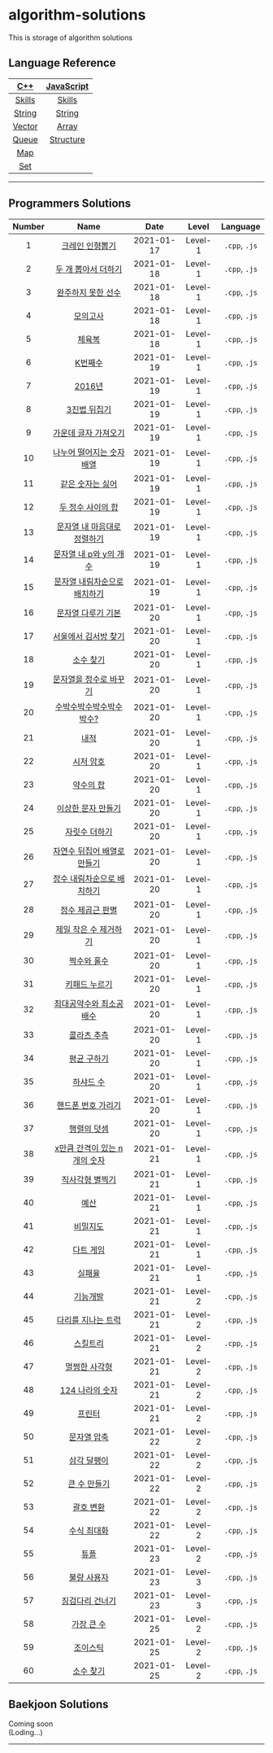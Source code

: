 # algorithm-solutions

This is storage of algorithm solutions

## Language Reference

|      [C++](/reference/cpp.md)      |     [JavaScript](/reference/javascript.md)      |
| :--------------------------------: | :---------------------------------------------: |
| [Skills](/reference/cpp/skills.md) |    [Skills](/reference/javascript/skills.md)    |
| [String](/reference/cpp/string.md) |    [String](/reference/javascript/string.md)    |
| [Vector](/reference/cpp/vector.md) |     [Array](/reference/javascript/array.md)     |
|  [Queue](/reference/cpp/queue.md)  | [Structure](/reference/javascript/structure.md) |
|    [Map](/reference/cpp/map.md)    |                                                 |
|    [Set](/reference/cpp/set.md)    |                                                 |

---

## Programmers Solutions

| Number |                            Name                            |    Date    |  Level  |   Language    |
| :----: | :--------------------------------------------------------: | :--------: | :-----: | :-----------: |
|   1    |        [크레인 인형뽑기](/programmers/solution1.md)        | 2021-01-17 | Level-1 | `.cpp`, `.js` |
|   2    |      [두 개 뽑아서 더하기](/programmers/solution2.md)      | 2021-01-18 | Level-1 | `.cpp`, `.js` |
|   3    |      [완주하지 못한 선수](/programmers/solution3.md)       | 2021-01-18 | Level-1 | `.cpp`, `.js` |
|   4    |           [모의고사](/programmers/solution4.md)            | 2021-01-18 | Level-1 | `.cpp`, `.js` |
|   5    |            [체육복](/programmers/solution5.md)             | 2021-01-18 | Level-1 | `.cpp`, `.js` |
|   6    |            [K번째수](/programmers/solution6.md)            | 2021-01-19 | Level-1 | `.cpp`, `.js` |
|   7    |            [2016년](/programmers/solution7.md)             | 2021-01-19 | Level-1 | `.cpp`, `.js` |
|   8    |         [3진법 뒤집기](/programmers/solution8.md)          | 2021-01-19 | Level-1 | `.cpp`, `.js` |
|   9    |     [가운데 글자 가져오기](/programmers/solution9.md)      | 2021-01-19 | Level-1 | `.cpp`, `.js` |
|   10   |  [나누어 떨어지는 숫자 배열](/programmers/solution10.md)   | 2021-01-19 | Level-1 | `.cpp`, `.js` |
|   11   |       [같은 숫자는 싫어](/programmers/solution11.md)       | 2021-01-19 | Level-1 | `.cpp`, `.js` |
|   12   |      [두 정수 사이의 합](/programmers/solution12.md)       | 2021-01-19 | Level-1 | `.cpp`, `.js` |
|   13   | [문자열 내 마음대로 정렬하기](/programmers/solution13.md)  | 2021-01-19 | Level-1 | `.cpp`, `.js` |
|   14   |    [문자열 내 p와 y의 개수](/programmers/solution14.md)    | 2021-01-19 | Level-1 | `.cpp`, `.js` |
|   15   | [문자열 내림차순으로 배치하기](/programmers/solution15.md) | 2021-01-19 | Level-1 | `.cpp`, `.js` |
|   16   |      [문자열 다루기 기본](/programmers/solution16.md)      | 2021-01-20 | Level-1 | `.cpp`, `.js` |
|   17   |     [서울에서 김서방 찾기](/programmers/solution17.md)     | 2021-01-20 | Level-1 | `.cpp`, `.js` |
|   18   |          [소수 찾기](/programmers/solution18.md)           | 2021-01-20 | Level-1 | `.cpp`, `.js` |
|   19   |    [문자열을 정수로 바꾸기](/programmers/solution19.md)    | 2021-01-20 | Level-1 | `.cpp`, `.js` |
|   20   |   [수박수박수박수박수박수?](/programmers/solution20.md)    | 2021-01-20 | Level-1 | `.cpp`, `.js` |
|   21   |             [내적](/programmers/solution21.md)             | 2021-01-20 | Level-1 | `.cpp`, `.js` |
|   22   |          [시저 암호](/programmers/solution22.md)           | 2021-01-20 | Level-1 | `.cpp`, `.js` |
|   23   |          [약수의 합](/programmers/solution23.md)           | 2021-01-20 | Level-1 | `.cpp`, `.js` |
|   24   |      [이상한 문자 만들기](/programmers/solution24.md)      | 2021-01-20 | Level-1 | `.cpp`, `.js` |
|   25   |        [자릿수 더하기](/programmers/solution25.md)         | 2021-01-20 | Level-1 | `.cpp`, `.js` |
|   26   | [자연수 뒤집어 배열로 만들기](/programmers/solution26.md)  | 2021-01-20 | Level-1 | `.cpp`, `.js` |
|   27   |  [정수 내림차순으로 배치하기](/programmers/solution27.md)  | 2021-01-20 | Level-1 | `.cpp`, `.js` |
|   28   |       [정수 제곱근 판별](/programmers/solution28.md)       | 2021-01-20 | Level-1 | `.cpp`, `.js` |
|   29   |    [제일 작은 수 제거하기](/programmers/solution29.md)     | 2021-01-20 | Level-1 | `.cpp`, `.js` |
|   30   |         [짝수와 홀수](/programmers/solution30.md)          | 2021-01-20 | Level-1 | `.cpp`, `.js` |
|   31   |        [키패드 누르기](/programmers/solution31.md)         | 2021-01-20 | Level-1 | `.cpp`, `.js` |
|   32   |   [최대공약수와 최소공배수](/programmers/solution32.md)    | 2021-01-20 | Level-1 | `.cpp`, `.js` |
|   33   |         [콜라츠 추측](/programmers/solution33.md)          | 2021-01-20 | Level-1 | `.cpp`, `.js` |
|   34   |         [평균 구하기](/programmers/solution34.md)          | 2021-01-20 | Level-1 | `.cpp`, `.js` |
|   35   |          [하샤드 수](/programmers/solution35.md)           | 2021-01-20 | Level-1 | `.cpp`, `.js` |
|   36   |      [핸드폰 번호 가리기](/programmers/solution36.md)      | 2021-01-20 | Level-1 | `.cpp`, `.js` |
|   37   |         [행렬의 덧셈](/programmers/solution37.md)          | 2021-01-20 | Level-1 | `.cpp`, `.js` |
|   38   | [x만큼 간격이 있는 n개의 숫자](/programmers/solution38.md) | 2021-01-21 | Level-1 | `.cpp`, `.js` |
|   39   |       [직사각형 별찍기](/programmers/solution39.md)        | 2021-01-21 | Level-1 | `.cpp`, `.js` |
|   40   |             [예산](/programmers/solution40.md)             | 2021-01-21 | Level-1 | `.cpp`, `.js` |
|   41   |           [비밀지도](/programmers/solution41.md)           | 2021-01-21 | Level-1 | `.cpp`, `.js` |
|   42   |          [다트 게임](/programmers/solution42.md)           | 2021-01-21 | Level-1 | `.cpp`, `.js` |
|   43   |            [실패율](/programmers/solution43.md)            | 2021-01-21 | Level-1 | `.cpp`, `.js` |
|   44   |           [기능개발](/programmers/solution44.md)           | 2021-01-21 | Level-2 | `.cpp`, `.js` |
|   45   |      [다리를 지나는 트럭](/programmers/solution45.md)      | 2021-01-21 | Level-2 | `.cpp`, `.js` |
|   46   |           [스킬트리](/programmers/solution46.md)           | 2021-01-21 | Level-2 | `.cpp`, `.js` |
|   47   |        [멀쩡한 사각형](/programmers/solution47.md)         | 2021-01-21 | Level-2 | `.cpp`, `.js` |
|   48   |       [124 나라의 숫자](/programmers/solution48.md)        | 2021-01-21 | Level-2 | `.cpp`, `.js` |
|   49   |            [프린터](/programmers/solution49.md)            | 2021-01-21 | Level-2 | `.cpp`, `.js` |
|   50   |         [문자열 압축](/programmers/solution50.md)          | 2021-01-22 | Level-2 | `.cpp`, `.js` |
|   51   |         [삼각 달팽이](/programmers/solution51.md)          | 2021-01-22 | Level-2 | `.cpp`, `.js` |
|   52   |         [큰 수 만들기](/programmers/solution52.md)         | 2021-01-22 | Level-2 | `.cpp`, `.js` |
|   53   |          [괄호 변환](/programmers/solution53.md)           | 2021-01-22 | Level-2 | `.cpp`, `.js` |
|   54   |         [수식 최대화](/programmers/solution54.md)          | 2021-01-22 | Level-2 | `.cpp`, `.js` |
|   55   |             [튜플](/programmers/solution55.md)             | 2021-01-23 | Level-2 | `.cpp`, `.js` |
|   56   |         [불량 사용자](/programmers/solution56.md)          | 2021-01-23 | Level-3 | `.cpp`, `.js` |
|   57   |       [징검다리 건너기](/programmers/solution57.md)        | 2021-01-23 | Level-3 | `.cpp`, `.js` |
|   58   |          [가장 큰 수](/programmers/solution58.md)          | 2021-01-25 | Level-2 | `.cpp`, `.js` |
|   59   |           [조이스틱](/programmers/solution59.md)           | 2021-01-25 | Level-2 | `.cpp`, `.js` |
|   60   |          [소수 찾기](/programmers/solution60.md)           | 2021-01-25 | Level-2 | `.cpp`, `.js` |

## Baekjoon Solutions

Coming soon  
(Loding...)

---
